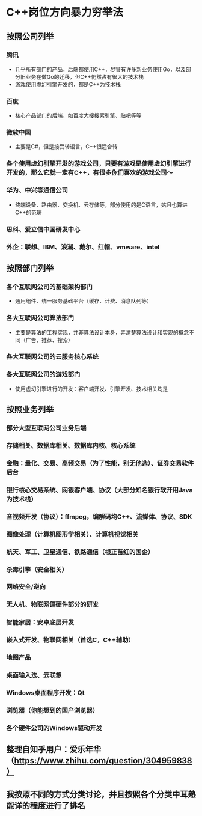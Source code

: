 # C++岗位方向暴力穷举法

## 按照公司列举

### 腾讯

- 几乎所有部门的产品，后端都使用C++，尽管有许多新业务使用Go，以及部分旧业务在做Go的迁移，但C++仍然占有很大的技术栈
- 游戏使用虚幻引擎开发的，都是C++为技术栈

### 百度

- 核心产品部门的后端，如百度大搜搜索引擎、贴吧等等

### 微软中国

- 主要是C#，但是接受转语言，C++很适合转

### 各个使用虚幻引擎开发的游戏公司，只要有游戏是使用虚幻引擎进行开发的，那么它就一定有C++，有很多你们喜欢的游戏公司～

### 华为、中兴等通信公司

- 终端设备、路由器、交换机、云存储等，部分使用的是C语言，姑且也算进C++的范畴

### 思科、爱立信中国研发中心

### 外企：联想、IBM、浪潮、戴尔、红帽、vmware、intel

## 按照部门列举

### 各个互联网公司的基础架构部门

- 通用组件、统一服务基础平台（缓存、计费、消息队列等）

### 各大互联网公司算法部门

- 主要是算法的工程实现，并非算法设计本身，弄清楚算法设计和实现的概念不同（广告、推荐、搜索）

### 各大互联网公司的云服务核心系统

### 各大互联网公司的游戏部门

- 使用虚幻引擎进行的开发：客户端开发、引擎开发、技术相关均是

## 按照业务列举

### 部分大型互联网公司业务后端

### 存储相关、数据库相关、数据库内核、核心系统

### 金融：量化、交易、高频交易（为了性能，别无他选）、证券交易软件后台

### 银行核心交易系统、网银客户端、协议（大部分知名银行软开用Java为技术栈）

### 音视频开发（协议）：ffmpeg，编解码均C++、流媒体、协议、SDK

### 图像处理（计算机图形学相关）、计算机视觉相关

### 航天、军工、卫星通信、铁路通信（根正苗红的国企）

### 杀毒引擎（安全相关）

### 网络安全/逆向

### 无人机、物联网偏硬件部分的研发

### 智能家居：安卓底层开发

### 嵌入式开发、物联网相关（首选C，C++辅助）

### 地图产品

### 桌面输入法、云联想

### Windows桌面程序开发：Qt

### 浏览器（你能想到的国产浏览器）

### 各个硬件公司的Windows驱动开发

## 整理自知乎用户：爱乐年华（https://www.zhihu.com/question/304959838）

## 我按照不同的方式分类讨论，并且按照各个分类中耳熟能详的程度进行了排名

